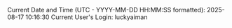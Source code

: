 Current Date and Time (UTC - YYYY-MM-DD HH:MM:SS formatted): 2025-08-17 10:16:30
Current User's Login: luckyaiman
